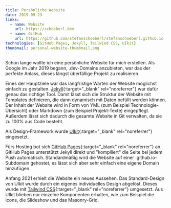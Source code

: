 ```yaml
---
title: Persönliche Website
date: 2019-09-23
links:
  - name: Website
    url: https://schoeberl.dev
  - name: GitHub
    url: https://github.com/stefanschoeberl/stefanschoeberl.github.io
technologies: [GitHub Pages, Jekyll, Tailwind CSS, UIkit]
thumbnail: personal-website-thumbnail.png
---
```

Schon lange wollte ich eine persönliche Website für mich erstellen.
Als Google im Jahr 2019 begann, .dev-Domains anzubieten, war das der perfekte Anlass, dieses längst überfällige Projekt zu realisieren.

Eines der Hauptziele war das langfristige Warten der Website möglichst einfach zu gestalten.
[Jekyll](https://jekyllrb.com){:target="_blank" rel="noreferrer"} war dafür genau das richtige Tool.
Damit lässt sich die Struktur der Website mit Templates definieren, die dann dynamisch mit Daten befüllt werden können.
Der Inhalt der Website wird in Form von YML (zum Beispiel Technologie-Übersicht) oder Markdown (zum Beispiel Projekt-Texte) eingepflegt.
Außerdem lässt sich dadurch die gesamte Website in Git verwalten, da sie zu 100% aus Code besteht.

Als Design-Framework wurde [UIkit](https://getuikit.com){:target="_blank" rel="noreferrer"} eingesetzt.

Fürs Hosting bot sich [GitHub Pages](https://pages.github.com){:target="_blank" rel="noreferrer"} an. GitHub Pages unterstützt Jekyll direkt und "kompiliert" die Seite bei jedem Push automatisch.
Standardmäßig wird die Website auf einer .github.io-Subdomain gehostet, es lässt sich aber sehr einfach eine eigene Domain hinzufügen.

Anfang 2021 erhielt die Website ein neues Aussehen.
Das Standard-Design von UIkit wurde durch ein eigenes individuelles Design abgelöst.
Dieses wurde mit [Tailwind CSS](https://tailwindcss.com){:target="_blank" rel="noreferrer"} umgesetzt.
Aus UIkit blieben nur einzelne Komponenten erhalten, wie zum Beispiel die Icons, die Slideshow und das Masonry-Grid.
